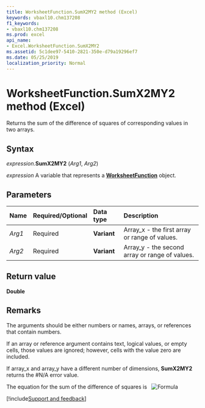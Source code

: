 ```yaml
---
title: WorksheetFunction.SumX2MY2 method (Excel)
keywords: vbaxl10.chm137208
f1_keywords:
- vbaxl10.chm137208
ms.prod: excel
api_name:
- Excel.WorksheetFunction.SumX2MY2
ms.assetid: 5c1dee97-5410-2821-350e-d79a19296ef7
ms.date: 05/25/2019
localization_priority: Normal
---
```



# WorksheetFunction.SumX2MY2 method (Excel)

Returns the sum of the difference of squares of corresponding values in two arrays.


## Syntax

_expression_.**SumX2MY2** (_Arg1_, _Arg2_)

_expression_ A variable that represents a **[WorksheetFunction](Excel.WorksheetFunction.md)** object.


## Parameters

|Name|Required/Optional|Data type|Description|
|:-----|:-----|:-----|:-----|
| _Arg1_|Required| **Variant**|Array_x - the first array or range of values.|
| _Arg2_|Required| **Variant**|Array_y - the second array or range of values.|

## Return value

**Double**


## Remarks

The arguments should be either numbers or names, arrays, or references that contain numbers.
    
If an array or reference argument contains text, logical values, or empty cells, those values are ignored; however, cells with the value zero are included.
    
If array_x and array_y have a different number of dimensions, **SumX2MY2** returns the #N/A error value.
    
The equation for the sum of the difference of squares is &nbsp; ![Formula](../images/awfsmx2m_ZA06051243.gif)


    



[!include[Support and feedback](~/includes/feedback-boilerplate.md)]